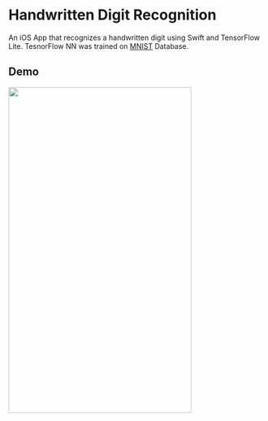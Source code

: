 # Handwritten Digit Recognition
An iOS App that recognizes a handwritten digit using Swift and TensorFlow Lite. TesnorFlow NN was trained on [MNIST](http://yann.lecun.com/exdb/mnist/) Database. 

## Demo
<img src="https://github.com/sevakon/handwritten-digits-recognition/blob/master/demo.gif" width="360" height="640">

